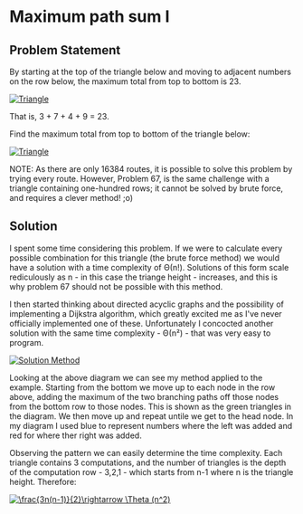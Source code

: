 # Maximum path sum I

## Problem Statement

By starting at the top of the triangle below and moving to adjacent numbers on the row below, the maximum total from top to bottom is 23.

<a href="https://github.com/AncientAbysswalker/Projekt-Euler/blob/master/Euler%20Projekt%20018%20-%20Maximum%20path%20sum%20I/SmallTri.png" target="_blank"><img src="https://github.com/AncientAbysswalker/Projekt-Euler/blob/master/Euler%20Projekt%20018%20-%20Maximum%20path%20sum%20I/SmallTri.png" title="Triangle" /></a>
	 
That is, 3 + 7 + 4 + 9 = 23.

Find the maximum total from top to bottom of the triangle below:

<a href="https://github.com/AncientAbysswalker/Projekt-Euler/blob/master/Euler%20Projekt%20018%20-%20Maximum%20path%20sum%20I/LargeTri.png" target="_blank"><img src="https://github.com/AncientAbysswalker/Projekt-Euler/blob/master/Euler%20Projekt%20018%20-%20Maximum%20path%20sum%20I/LargeTri.png" title="Triangle" /></a>

NOTE: As there are only 16384 routes, it is possible to solve this problem by trying every route. However, Problem 67, is the same challenge with a triangle containing one-hundred rows; it cannot be solved by brute force, and requires a clever method! ;o)

## Solution
I spent some time considering this problem. If we were to calculate every possible combination for this triangle (the brute force method) we would have a solution with a time complexity of Θ(n!). Solutions of this form scale rediculously as n - in this case the triange height - increases, and this is why problem 67 should not be possible with this method.

I then started thinking about directed acyclic graphs and the possibility of implementing a Dijkstra algorithm, which greatly excited me as I've never officially implemented one of these. Unfortunately I concocted another solution with the same time complexity - Θ(n²) - that was very easy to program.

<a href="https://github.com/AncientAbysswalker/Projekt-Euler/blob/master/Euler%20Projekt%20018%20-%20Maximum%20path%20sum%20I/Algo.png" target="_blank"><img src="https://github.com/AncientAbysswalker/Projekt-Euler/blob/master/Euler%20Projekt%20018%20-%20Maximum%20path%20sum%20I/Algo.png" title="Solution Method" /></a>

Looking at the above diagram we can see my method applied to the example. Starting from the bottom we move up to each node in the row above, adding the maximum of the two branching paths off those nodes from the bottom row to those nodes. This is shown as the green triangles in the diagram. We then move up and repeat untile we get to the head node. In my diagram I used blue to represent numbers where the left was added and red for where ther right was added. 

Observing the pattern we can easily determine the time complexity. Each triangle contains 3 computations, and the number of triangles is the depth of the computation row - 3,2,1 - which starts from n-1 where n is the triangle height. Therefore:

<a href="https://www.codecogs.com/eqnedit.php?latex=\frac{3n(n-1)}{2}\rightarrow&space;\Theta&space;(n^2)" target="_blank"><img src="https://latex.codecogs.com/gif.latex?\frac{3n(n-1))}{2}\rightarrow&space;\Theta&space;(n^2)" title="\frac{3n(n-1)}{2}\rightarrow \Theta (n^2)" /></a>